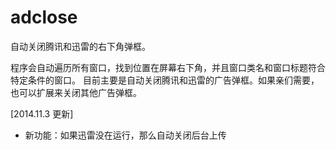 adclose
=======
自动关闭腾讯和迅雷的右下角弹框。

程序会自动遍历所有窗口，找到位置在屏幕右下角，并且窗口类名和窗口标题符合特定条件的窗口。
目前主要是自动关闭腾讯和迅雷的广告弹框。如果亲们需要，也可以扩展来关闭其他广告弹框。


[2014.11.3 更新]
* 新功能：如果迅雷没在运行，那么自动关闭后台上传

